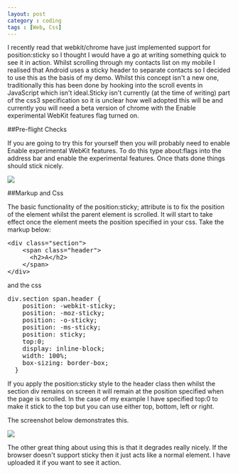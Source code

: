 ```yaml
---
layout: post
category : coding
tags : [Web, Css]
---
```


I recently read that webkit/chrome have just implemented support for position:sticky so I thought I would have a go at writing something quick to see it in action. Whilst scrolling through my contacts list on my mobile I realised that Android uses a sticky header to separate contacts so I decided to use this as the basis of my demo. Whilst this concept isn't a new one, traditionally this has been done by hooking into the scroll events in JavaScript which isn't ideal.Sticky isn't currently (at the time of writing) part of the css3 specification so it is unclear how well adopted this will be and currently you will need a beta version of chrome with the Enable experimental WebKit features flag turned on.

##Pre-flight Checks

If you are going to try this for yourself then you will probably need to enable Enable experimental WebKit features. To do this type about:flags into the address bar and enable the experimental features. Once thats done things should stick nicely.

<img src="{{ site.url }}/assets/images/flags.png" class="img-responsive"/>

##Markup and Css

The basic functionality of the position:sticky; attribute is to fix the position of the element whilst the parent element is scrolled. It will start to take effect once the element meets the position specified in your css. Take the markup below:

<pre class="prettyprint linenums">
&lt;div class="section"&gt;
    &lt;span class="header"&gt;
      &lt;h2&gt;A&lt;/h2&gt;
    &lt;/span&gt;
&lt;/div&gt;
</pre>

and the css

<pre class="prettyprint linenums">
div.section span.header {
    position: -webkit-sticky;
    position: -moz-sticky;
    position: -o-sticky;
    position: -ms-sticky;
    position: sticky;
    top:0;
    display: inline-block;
    width: 100%;
    box-sizing: border-box;
  }
</pre>

If you apply the position:sticky style to the header class then whilst the section div remains on screen it will remain at the position specified when the page is scrolled. In the case of my example I have specified top:0 to make it stick to the top but you can use either top, bottom, left or right.

The screenshot below demonstrates this.

<img src="{{ site.url }}/assets/images/sshot.png" class="img-responsive"/>

The other great thing about using this is that it degrades really nicely. If the browser doesn't support sticky then it just acts like a normal element. I have uploaded it if you want to see it action.
